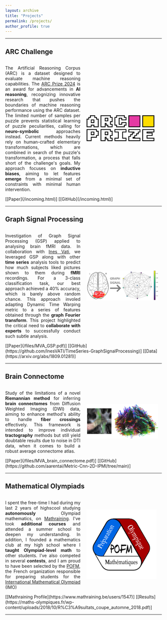 ```yaml
---
layout: archive
title: "Projects"
permalink: /projects/
author_profile: true
---
```


---
## ARC Challenge
<div style="display: flex; align-items: center;">
  <div style="flex: 1; text-align: justify; margin-right: 20px;">
    <p>The Artificial Reasoning Corpus (ARC) is a dataset designed to evaluate machine reasoning capabilities. The <a href="https://arcprize.org/">ARC Prize 2024</a> is an award for advancements in <b>AI reasoning</b>, recognizing innovative research that pushes the boundaries of machine reasoning performance using the ARC dataset. The limited number of samples per puzzle prevents statistical learning of puzzle peculiarities, calling for <b>neuro-symbolic</b> approaches instead. Current methods heavily rely on human-crafted elementary transformations, which are combined in search of the puzzle's transformation, a process that falls short of the challenge's goals. My approach focuses on <b>inductive biases</b>, aiming to let features <b>emerge</b> from a minimal set of constraints with minimal human intervention.</p>
  </div>
  <div style="flex: 1;">
    <img src="/images/ARC.png" alt="ARC" style="max-width: 90%;">
  </div>
</div>
[[Paper](/incoming.html)] [[GitHub](/incoming.html)]

---
## Graph Signal Processing
<div style="display: flex; align-items: center;">
  <div style="flex: 1; text-align: justify; margin-right: 20px;">
    <p>Investigation of Graph Signal Processing (GSP) applied to analysing brain fMRI data. In collaboration with <a href="https://fr.linkedin.com/in/ines-vati">Ines Vati</a>, we leveraged GSP along with other <b>time series</b> analysis tools to predict how much subjects liked pictures shown to them during <b>fMRI</b> recordings. For a 3-class classification task, our best approach achieved a 40% accuracy, which is barely above random chance. This approach involed adapting Dynamic Time Warping metric to a series of features obtained through the <b>graph Fourier transform</b>. This project highlighted the critical need to <b>collaborate with experts</b> to successfully conduct such subtle analysis.</p>
  </div>
  <div style="flex: 1;">
    <img src="/images/MVA_GSP.png" alt="MVA_GSP" style="max-width: 95%;">
  </div>
</div>
[[Paper](/files/MVA_GSP.pdf)] [[GitHub](https://github.com/InesVATI/TimeSeries-GraphSignalProcessing)] [[Data](https://arxiv.org/abs/1809.01281)]

---
## Brain Connectome
<div style="display: flex; align-items: center;">
  <div style="flex: 1; text-align: justify; margin-right: 20px;">
    <p>Study of the limitations of a novel <b>Riemannian method</b> for inferring <b>brain connectomes</b> from Diffusion Weighted Imaging (DWI) data, aiming to enhance method's ability to handle <b>fiber crossings</b> effectively. This framework is intended to improve individual <b>tractography</b> methods but still yield doubtable results due to noise in DTI data, when it comes to build a robust average connectome atlas.</p>
  </div>
  <div style="flex: 1;">
    <img src="/images/MVA_brain_connectome.png" alt="MVA_brain_connectome" style="max-width: 95%;">
  </div>
</div>
[[Paper](/files/MVA_brain_connectome.pdf)] [[GitHub](https://github.com/aarentai/Metric-Cnn-2D-IPMI/tree/main)]

---
## Mathematical Olympiads
<div style="display: flex; align-items: center;">
  <div style="flex: 1; text-align: justify; margin-right: 20px;">
    <p>I spent the free-time I had during my last 2 years of highscool studying <b>autonomously</b> Olympiad mathematics, on <a href="https://www.mathraining.be">Mathraining</a>. I've took <b>additional courses</b> and attended a summer school to deepen my understanding. In addition, I founded a mathematics club at my high school where I <b>taught Olympiad-level math</b> to other students. I’ve also competed in several <b>contests</b>, and I am proud to have been selected by the <a href="https://maths-olympiques.fr/">POFM</a>, the French organization responsible for preparing students for the <a href="https://www.imo-official.org/">International Mathematical Olympiad</a> (IMO)</p>
  </div>
  <div style="flex: 1;">
    <img src="/images/POFM.png" alt="POFM" style="max-width: 95%;">
  </div>
</div>
[[Mathraining Profile](https://www.mathraining.be/users/1547)] [[Results](https://maths-olympiques.fr/wp-content/uploads/2018/10/R%C3%A9sultats_coupe_automne_2018.pdf)]

---